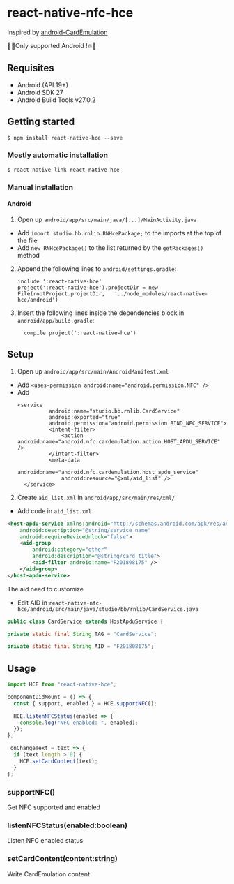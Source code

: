 # react-native-nfc-hce

Inspired by [android-CardEmulation](https://github.com/googlesamples/android-CardEmulation)

🌟🔥Only supported Android !🔥🌟

## Requisites

- Android (API 19+)
- Android SDK 27
- Android Build Tools v27.0.2

## Getting started

`$ npm install react-native-hce --save`

### Mostly automatic installation

`$ react-native link react-native-hce`

### Manual installation

#### Android

1. Open up `android/app/src/main/java/[...]/MainActivity.java`

- Add `import studio.bb.rnlib.RNHcePackage;` to the imports at the top of the file
- Add `new RNHcePackage()` to the list returned by the `getPackages()` method

2. Append the following lines to `android/settings.gradle`:
   ```
   include ':react-native-hce'
   project(':react-native-hce').projectDir = new File(rootProject.projectDir, 	'../node_modules/react-native-hce/android')
   ```
3. Insert the following lines inside the dependencies block in `android/app/build.gradle`:
   ```
     compile project(':react-native-hce')
   ```

## Setup

1. Open up `android/app/src/main/AndroidManifest.xml`

- Add `<uses-permission android:name="android.permission.NFC" />`
- Add
  ```
  <service
            android:name="studio.bb.rnlib.CardService"
            android:exported="true"
            android:permission="android.permission.BIND_NFC_SERVICE">
            <intent-filter>
                <action android:name="android.nfc.cardemulation.action.HOST_APDU_SERVICE" />
            </intent-filter>
            <meta-data
                android:name="android.nfc.cardemulation.host_apdu_service"
                android:resource="@xml/aid_list" />
    </service>
  ```

2. Create `aid_list.xml` in `android/app/src/main/res/xml/`

- Add code in `aid_list.xml`

```xml
<host-apdu-service xmlns:android="http://schemas.android.com/apk/res/android"
    android:description="@string/service_name"
    android:requireDeviceUnlock="false">
    <aid-group
        android:category="other"
        android:description="@string/card_title">
        <aid-filter android:name="F201808175" />
    </aid-group>
</host-apdu-service>
```

The aid need to customize

- Edit AID in `react-native-nfc-hce/android/src/main/java/studio/bb/rnlib/CardService.java`

```JAVA
public class CardService extends HostApduService {

private static final String TAG = "CardService";

private static final String AID = "F201808175";
```

## Usage

```javascript
import HCE from "react-native-hce";

componentDidMount = () => {
  const { support, enabled } = HCE.supportNFC();

  HCE.listenNFCStatus(enabled => {
    console.log("NFC enabled: ", enabled);
  });
};

_onChangeText = text => {
  if (text.length > 0) {
    HCE.setCardContent(text);
  }
};
```

### supportNFC()

Get NFC supported and enabled

### listenNFCStatus(enabled:boolean)

Listen NFC enabled status

### setCardContent(content:string)

Write CardEmulation content
